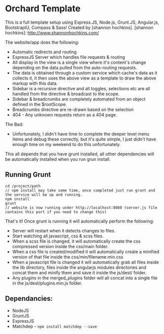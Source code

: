 Orchard Template
===============

This is a full template setup using Express.JS, Node.js, Grunt.JS, Angular.js, BootstrapIU, Compass & Sass! Created by [shannon hochkins].
[shannon hochkins]: http://www.shannonhochkins.com/

The website/app does the following:

- Automatic redirects and routing
- ExpressJS Server which handles file requests & routing
- All display in the view is a single view where it's content's change depending on the data pulled from the auto-routing requests.
- The data is obtained through a custom service which cache's data as it collects it, it then uses the above view as a template to draw the above markup with this data.
- Sidebar is a recursive directive and all toggles, selections etc are all handled from the directive & broadcast to the scope.
- Sidebar & breadcrumbs are completely automated from an object defined in the $rootScope.
- Breadcrumbs directive are re-drawn based on the selection
- 404 - Any unknown requests return as a 404 page.

The Bad:
- Unfortunately, I didn't have time to complete the deeper level menu items and debug these correctly, but it's quite simple, I just didn't have enough time on my weekend to do this unfortunately.

This all depends that you have grunt installed, all other dependencies will be automatically installed when you run grun install.

Running Grunt
--------------

```
cd /project/path
// npm install may take some time, once completed just run grunt and the service will be up and running.
npm install
grunt
// website is now running under http://localhost:8080 (server.js file contains this port if you need to change this)
```

That's it! Once grunt is running it will automatically perform the following:

- Server will restart when it detects changes to files.
- Start watching all javascript, css & scss files.
- When a scss file is changed, it will automatically create the css compressed version inside the css/main folder.
- When a css file is created/modified it will automatically create a minified version of that file inside the css/min/filename.min.css
- When a javascript file is changed it will automatically grab all files inside the lib directory, files inside the angularjs modules directories and concat them and minify them and save it inside the js/dest/ folder.
- Any plugins in the merged_plugins folder will all concat into a single file in the js/dest/plugins.min.js folder.


Dependancies:
--------------
- NodeJS
- GruntJS
- ExpressJS
- Matchdep - ```npm install matchdep --save```
